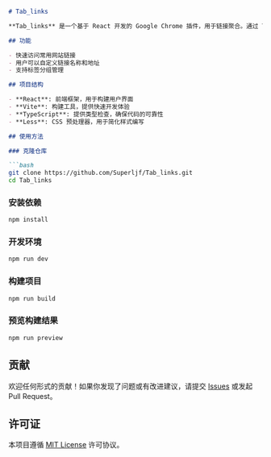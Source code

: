 
```markdown
# Tab_links

**Tab_links** 是一个基于 React 开发的 Google Chrome 插件，用于链接聚合。通过 Tab_links，用户可以轻松地将常用网站链接集中到一个新标签页中，方便访问和管理。

## 功能

- 快速访问常用网站链接
- 用户可以自定义链接名称和地址
- 支持标签分组管理

## 项目结构

- **React**: 前端框架，用于构建用户界面
- **Vite**: 构建工具，提供快速开发体验
- **TypeScript**: 提供类型检查，确保代码的可靠性
- **Less**: CSS 预处理器，用于简化样式编写

## 使用方法

### 克隆仓库

```bash
git clone https://github.com/Superljf/Tab_links.git
cd Tab_links
```

### 安装依赖

```bash
npm install
```

### 开发环境

```bash
npm run dev
```

### 构建项目

```bash
npm run build
```

### 预览构建结果

```bash
npm run preview
```

## 贡献

欢迎任何形式的贡献！如果你发现了问题或有改进建议，请提交 [Issues](https://github.com/yourusername/Tab_links/issues) 或发起 Pull Request。

## 许可证

本项目遵循 [MIT License](LICENSE) 许可协议。
```
